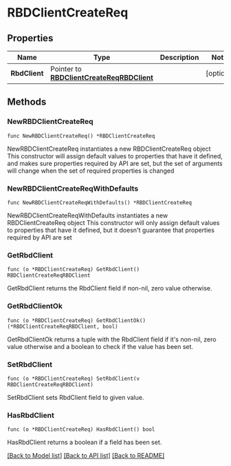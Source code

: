 # RBDClientCreateReq

## Properties

Name | Type | Description | Notes
------------ | ------------- | ------------- | -------------
**RbdClient** | Pointer to [**RBDClientCreateReqRBDClient**](RBDClientCreateReqRBDClient.md) |  | [optional] 

## Methods

### NewRBDClientCreateReq

`func NewRBDClientCreateReq() *RBDClientCreateReq`

NewRBDClientCreateReq instantiates a new RBDClientCreateReq object
This constructor will assign default values to properties that have it defined,
and makes sure properties required by API are set, but the set of arguments
will change when the set of required properties is changed

### NewRBDClientCreateReqWithDefaults

`func NewRBDClientCreateReqWithDefaults() *RBDClientCreateReq`

NewRBDClientCreateReqWithDefaults instantiates a new RBDClientCreateReq object
This constructor will only assign default values to properties that have it defined,
but it doesn't guarantee that properties required by API are set

### GetRbdClient

`func (o *RBDClientCreateReq) GetRbdClient() RBDClientCreateReqRBDClient`

GetRbdClient returns the RbdClient field if non-nil, zero value otherwise.

### GetRbdClientOk

`func (o *RBDClientCreateReq) GetRbdClientOk() (*RBDClientCreateReqRBDClient, bool)`

GetRbdClientOk returns a tuple with the RbdClient field if it's non-nil, zero value otherwise
and a boolean to check if the value has been set.

### SetRbdClient

`func (o *RBDClientCreateReq) SetRbdClient(v RBDClientCreateReqRBDClient)`

SetRbdClient sets RbdClient field to given value.

### HasRbdClient

`func (o *RBDClientCreateReq) HasRbdClient() bool`

HasRbdClient returns a boolean if a field has been set.


[[Back to Model list]](../README.md#documentation-for-models) [[Back to API list]](../README.md#documentation-for-api-endpoints) [[Back to README]](../README.md)


